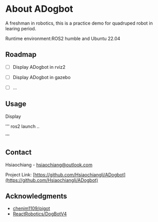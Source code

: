 # About ADogbot

A freshman in robotics, this is a practice demo for quadruped robot in learing period.

Runtime environment:ROS2 humble and Ubuntu 22.04


## Roadmap

- [ ] Display ADogbot in rviz2
- [ ] Display ADogbot in gazebo
- [ ] ...


## Usage

Display

'''
ros2 launch ..

'''



## Contact

Hsiaochiang - hsiaochiang@outlook.com

Project Link: [https://github.com/Hsiaochiangli/ADogbot](https://github.com/Hsiaochiangli/ADogbot)


## Acknowledgments


* [chenjm1109/pigot](https://github.com/chenjm1109/pigot)
* [ReactRobotics/DogBotV4](https://github.com/ReactRobotics/DogBotV4)
